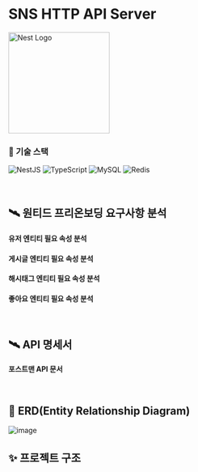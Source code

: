 # SNS HTTP API Server

<p align="left">
  <a href="http://nestjs.com/" target="blank"><img src="https://nestjs.com/img/logo-small.svg" width="200" alt="Nest Logo" /></a>
</p>


### 🏹 기술 스택

![NestJS](https://img.shields.io/badge/NestJS-E0234E.svg?&style=for-the-badge&logo=NestJS&logoColor=white)
![TypeScript](https://img.shields.io/badge/TypeScript-3178C6.svg?&style=for-the-badge&logo=TypeScript&logoColor=white)
![MySQL](https://img.shields.io/badge/MySQL-4479A1.svg?&style=for-the-badge&logo=MySQL&logoColor=white)
![Redis](https://img.shields.io/badge/Redis-DC382D.svg?&style=for-the-badge&logo=Redis&logoColor=white)

<br>

## 🛰️ 원티드 프리온보딩 요구사항 분석

#### 유저 엔티티 필요 속성 분석
#### 게시글 엔티티 필요 속성 분석
#### 해시태그 엔티티 필요 속성 분석
#### 좋아요 엔티티 필요 속성 분석

<br>

## 🛰️ API 명세서
**포스트맨 API 문서**


<br>

## 🔀 ERD(Entity Relationship Diagram)
![image](https://user-images.githubusercontent.com/81298415/191920281-d43698b4-8eb6-4ed7-9e94-55081fcf6b63.png)

## ✨ 프로젝트 구조

<br>
